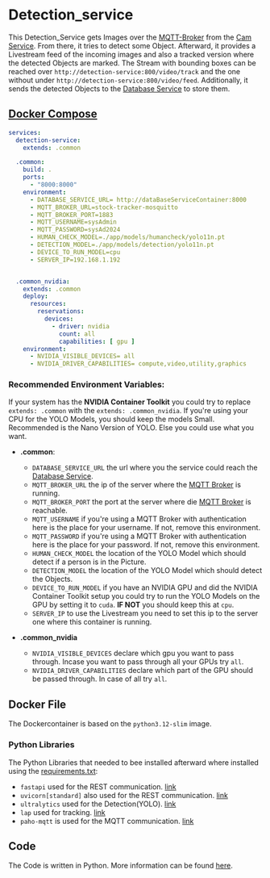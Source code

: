 # Detection_service

This Detection_Service gets Images over the [MQTT-Broker](../mqttBroker/Readme.md) from the [Cam Service](../cam_service/Readme.md).
From there, it tries to detect some Object.
Afterward, it provides a Livestream feed of the incoming images and also a tracked version
where the detected Objects are marked.
The Stream with bounding boxes can be reached over `http://detection-service:800/video/track` and the one without under `http://detection-service:800/video/feed`.
Additionally, it sends the detected Objects to the [Database Service](../database_service/Readme.md) to store them.

## [Docker Compose](../../../../source/detectionService/docker-compose.yml)
```yaml
services:
  detection-service:
    extends: .common

  .common:
    build: .
    ports:
      - "8000:8000"
    environment:
      - DATABASE_SERVICE_URL= http://dataBaseServiceContainer:8000
      - MQTT_BROKER_URL=stock-tracker-mosquitto
      - MQTT_BROKER_PORT=1883
      - MQTT_USERNAME=sysAdmin
      - MQTT_PASSWORD=sysAd2024
      - HUMAN_CHECK_MODEL=./app/models/humancheck/yolo11n.pt
      - DETECTION_MODEL=./app/models/detection/yolo11n.pt
      - DEVICE_TO_RUN_MODEL=cpu
      - SERVER_IP=192.168.1.192


  .common_nvidia:
    extends: .common
    deploy:
      resources:
        reservations:
          devices:
            - driver: nvidia
              count: all
              capabilities: [ gpu ]
    environment:
      - NVIDIA_VISIBLE_DEVICES= all
      - NVIDIA_DRIVER_CAPABILITIES= compute,video,utility,graphics
```

### Recommended Environment Variables:

If your system has the **NVIDIA Container Toolkit** you could try to replace `extends: .common`
with the `extends: .common_nvidia`.
If you're using your CPU for the YOLO Models, you should keep the models Small.
Recommended is the Nano Version of YOLO.
Else you could use what you want.

- **.common**:
  - `DATABASE_SERVICE_URL` the url where you the service could reach the [Database Service](../database_service/Readme).
  - `MQTT_BROKER_URL` the ip of the server where the [MQTT Broker](../mqttBroker/Readme.md) is running.
  - `MQTT_BROKER_PORT` the port at the server where die [MQTT Broker](../mqttBroker/Readme.md) is reachable.
  - `MQTT_USERNAME` if you're using a MQTT Broker with authentication here is the place for your username. If not, remove this environment.
  - `MQTT_PASSWORD` if you're using a MQTT Broker with authentication here is the place for your password. If not, remove this environment.
  - `HUMAN_CHECK_MODEL` the location of the YOLO Model which should detect if a person is in the Picture.
  - `DETECTION_MODEL` the location of the YOLO Model which should detect the Objects.
  - `DEVICE_TO_RUN_MODEL` if you have an NVIDIA GPU and did the NVIDIA Container Toolkit setup you could try to run the YOLO Models on the GPU by setting it to `cuda`. **IF NOT** you should keep this at `cpu`.
  - `SERVER_IP` to use the Livestream you need to set this ip to the server one where this container is running.

- **.common_nvidia**
  - `NVIDIA_VISIBLE_DEVICES` declare which gpu you want to pass through. Incase you want to pass through all your GPUs try `all`.
  - `NVIDIA_DRIVER_CAPABILITIES` declare which part of the GPU should be passed through. In case of all try `all`.

## Docker File

The Dockercontainer is based on the `python3.12-slim` image.
<br>

### Python Libraries 
The Python Libraries
that needed to bee installed afterward
where installed using the [requirements.txt](../../../../source/detectionService/requirements.txt):
 - `fastapi` used for the REST communication. [link](https://github.com/fastapi/fastapi)
 - `uvicorn[standard]` also used for the REST communication. [link](https://github.com/encode/uvicorn)
 - `ultralytics` used for the Detection(YOLO). [link](https://github.com/ultralytics)
 - `lap` used for tracking. [link](https://github.com/gatagat/lap)
 - `paho-mqtt` is used for the MQTT communication. [link](https://github.com/eclipse-paho/paho.mqtt.python)

## Code
The Code is written in Python. More information can be found [here](app/Readme.md).
